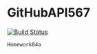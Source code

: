 # GitHubAPI567 
[![Build Status](https://app.travis-ci.com/babylink1/GitHubAPI567.svg?branch=master)](https://app.travis-ci.com/babylink1/GitHubAPI567)
```
Homework04a
```

